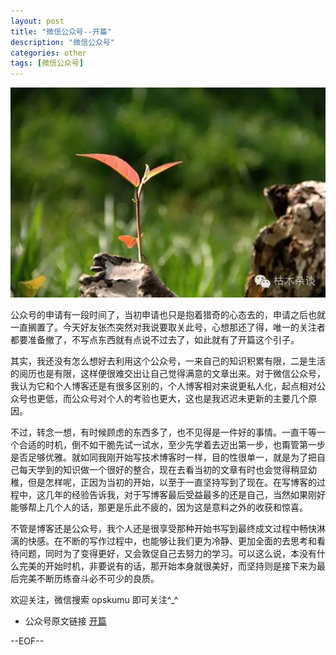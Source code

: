 ```yaml
---
layout: post
title: "微信公众号--开篇"
description: "微信公众号"
categories: other
tags: [微信公众号]
---
```


![start](images/start.jpg)

公众号的申请有一段时间了，当初申请也只是抱着猎奇的心态去的，申请之后也就一直搁置了。今天好友张杰突然对我说要取关此号，心想那还了得，唯一的关注者都要准备撤了，不写点东西就有点说不过去了，如此就有了开篇这个引子。

其实，我还没有怎么想好去利用这个公众号，一来自己的知识积累有限，二是生活的阅历也是有限，这样便很难交出让自己觉得满意的文章出来。对于微信公众号，我认为它和个人博客还是有很多区别的，个人博客相对来说更私人化，起点相对公众号也更低，而公众号对个人的考验也更大，这也是我迟迟未更新的主要几个原因。

不过，转念一想，有时候顾虑的东西多了，也不见得是一件好的事情。一直干等一个合适的时机，倒不如干脆先试一试水，至少先学着去迈出第一步，也甭管第一步是否足够优雅。就如同我刚开始写技术博客时一样，目的性很单一，就是为了把自己每天学到的知识做一个很好的整合，现在去看当初的文章有时也会觉得稍显幼稚，但是怎样呢，正因为当初的开始，以至于一直坚持写到了现在。在写博客的过程中，这几年的经验告诉我，对于写博客最后受益最多的还是自己，当然如果刚好能够帮上几个人的话，那更是乐此不疲的，因为这是意料之外的收获和惊喜。

不管是博客还是公众号，我个人还是很享受那种开始书写到最终成文过程中畅快淋漓的快感。在不断的写作过程中，也能够让我们更为冷静、更加全面的去思考和看待问题，同时为了变得更好，又会敦促自己去努力的学习。可以这么说，本没有什么完美的开始时机，非要说有的话，那开始本身就很美好，而坚持则是接下来为最后完美不断历练奋斗必不可少的良质。

欢迎关注，微信搜索 opskumu 即可关注^_^

* 公众号原文链接 [开篇](http://mp.weixin.qq.com/s?__biz=MzAxODUwNDc4MA==&mid=213596736&idx=1&sn=d3785ef4b66771a15d63a35bc4781909#rd)

--EOF--
